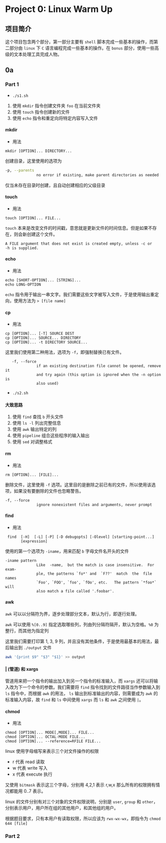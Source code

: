 # Project 0: Linux Warm Up

## 项目简介

这个项目包含两个部分，第一部分主要有 `shell` 脚本完成一些基本的操作，而第二部分由 `linux` 下 `C` 语言编程完成一些基本的操作。在 `bonus` 部分，使用一些高级的文本处理工具完成人物。

## 0a

### Part 1

+ `./s1.sh`

1.  使用 `mkdir` 指令创建文件夹 `foo` 在当前文件夹
2.  使用 `touch` 指令创建新的文件
3.  使用 `echo` 指令和重定向将特定内容写入文件

#### mkdir
+ 用法
```
mkdir [OPTION]... DIRECTORY...
```

创建目录，这里使用的选项为

```sh
-p, --parents
              no error if existing, make parent directories as needed
```

仅当未存在目录时创建，且自动创建相应的父级目录


#### touch

+ 用法
```
touch [OPTION]... FILE...
```

`touch` 本来是改变文件的时间戳，意思就是更新文件的时间信息。但是如果不存在，则会新创建这个文件。

```
A FILE argument that does not exist is created empty, unless -c or
-h is supplied.
```

#### echo

+ 用法
```
echo [SHORT-OPTION]... [STRING]...
echo LONG-OPTION
```

`echo` 指令用于输出一串文字。我们需要这些文字被写入文件，于是使用输出重定向，使用方法为 `> [file name]`

#### cp

+ 用法
```
cp [OPTION]... [-T] SOURCE DEST
cp [OPTION]... SOURCE... DIRECTORY
cp [OPTION]... -t DIRECTORY SOURCE...
```

这里我们使用第二种用法，选项为 `-f`，即强制替换已有文件。

```
   -f, --force
              if an existing destination file cannot be opened, remove it
              and try again (this option is ignored when the -n option is
              also used)
```

+ `./s2.sh`

#### 大致思路

1. 使用 `find` 查找 `b` 开头文件
2. 使用 `ls -l` 列出完整信息
3. 使用 `awk` 输出特定的列
4. 使用 `pipeline`  组合这些程序的输入输出
5. 使用 `sed` 对调整格式

#### rm

+ 用法
```
rm [OPTION]... [FILE]...
```

删除文件，这里使用 `-f` 选项。这里目的是删除之前已有的文件，所以使用该选项，如果没有要删除的文件也忽略警告。

```
-f, --force
              ignore nonexistent files and arguments, never prompt
```

#### find

+ 用法

```
 find  [-H]  [-L] [-P] [-D debugopts] [-Olevel] [starting-point...]
       [expression]
```

使用的第一个选项为 `-iname`，用来匹配 `b` 字母文件名开头的文件

```
-iname pattern
              Like  -name,  but the match is case insensitive.  For exam‐
              ple, the patterns `fo*' and  `F??'  match  the  file  names
              `Foo', `FOO', `foo', `fOo', etc.   The pattern `*foo*` will
              also match a file called '.foobar'.
```
#### awk

`awk` 可以以分隔符为界，逐步处理部分文本，默认为行，即逐行处理。

`awk` 可以使用 `%[0..9]` 指定选取哪些列，列由列分隔符隔开，默认为空格。`%0` 为整行，而其他为指定列

这里我们需要打印第 1, 3, 9 列，并且没有其他条件，于是使用最基本的用法，最后输出到 `./output` 文件

```sh
awk '{print $9" "$3" "$1}' >> output
```


#### | (管道) 和 xargs

管道用来把一个指令的输出加入到另一个指令的标准输入，而 `xargs` 还可以将输入改为下一个命令的参数。我们需要将 `find` 指令找到的文件路径当作参数输入到 `ls` 指令中，而根据 `awk` 的用法， `ls` 输出到标准输出的内容，则需要成为 `awk` 的标准输入内容，故 `find` 和 `ls` 中间使用 `xargs` 而 `ls` 和 `awk` 之间使用 `|`。


#### chmod

+ 用法

```
chmod [OPTION]... MODE[,MODE]... FILE...
chmod [OPTION]... OCTAL-MODE FILE...
chmod [OPTION]... --reference=RFILE FILE...
```

linux 使用字母缩写来表示三个对文件操作的权限

+ r 代表 read 读取
+ w 代表 write 写入
+ x 代表 execute 执行

又使用 `bitmask` 表示这三个字母，分别用 4,2,1 表示 r,w,x 那么所有的权限拥有情况都能用 0..7 表示。

linux 的文件分别有对三个对象的文件权限说明，分别是 `user`, `group` 和 `other`，分别表示用户，用户所在组的其他用户，和其他组的用户。

根据题目要求，只有本用户有读取权限，所以应该为 `rwx-wx-wx`，即指令为 `chmod 644 [file]`

### Part 2

